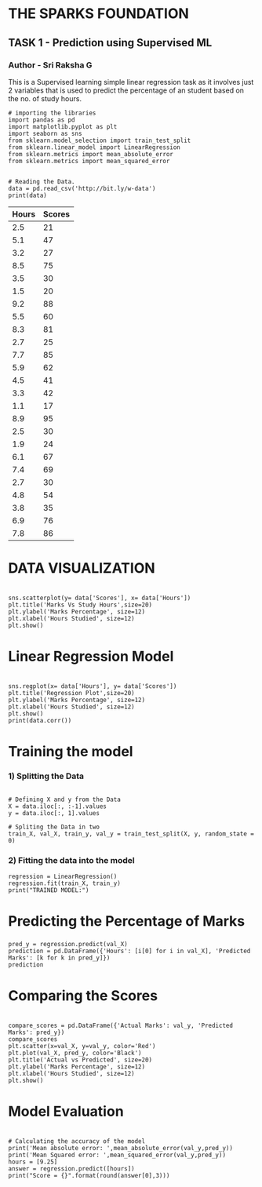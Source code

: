 # THE SPARKS FOUNDATION
## TASK 1 - Prediction using Supervised ML

### Author - Sri Raksha G

This is a Supervised learning simple linear regression task as it involves just 2 variables that is used to predict the percentage of an student based on the no. of study hours.

```
# importing the libraries
import pandas as pd
import matplotlib.pyplot as plt 
import seaborn as sns
from sklearn.model_selection import train_test_split
from sklearn.linear_model import LinearRegression
from sklearn.metrics import mean_absolute_error
from sklearn.metrics import mean_squared_error

```
```

# Reading the Data.
data = pd.read_csv('http://bit.ly/w-data')
print(data)

```

 Hours | Scores
  --------|--------
  2.5  |   21
  5.1  |   47
  3.2  |   27
  8.5  |   75
  3.5  |   30
  1.5  |   20
  9.2  |   88
  5.5  |   60
  8.3  |   81
  2.7  |   25
  7.7  |   85
  5.9  |   62
  4.5  |   41
  3.3  |   42
  1.1  |   17
  8.9  |   95
  2.5  |   30
  1.9  |   24
  6.1  |   67
  7.4  |   69
  2.7  |   30
  4.8  |   54
  3.8  |   35
  6.9  |   76
  7.8  |   86


# DATA VISUALIZATION
###
```

sns.scatterplot(y= data['Scores'], x= data['Hours'])
plt.title('Marks Vs Study Hours',size=20)
plt.ylabel('Marks Percentage', size=12)
plt.xlabel('Hours Studied', size=12)
plt.show()

```
# Linear Regression Model
###
```

sns.regplot(x= data['Hours'], y= data['Scores'])
plt.title('Regression Plot',size=20)
plt.ylabel('Marks Percentage', size=12)
plt.xlabel('Hours Studied', size=12)
plt.show()
print(data.corr())

```
# Training the model
### 1) Splitting the Data

```

# Defining X and y from the Data
X = data.iloc[:, :-1].values  
y = data.iloc[:, 1].values

# Spliting the Data in two
train_X, val_X, train_y, val_y = train_test_split(X, y, random_state = 0)

```
### 2) Fitting the data into the model
```
regression = LinearRegression()
regression.fit(train_X, train_y)
print("TRAINED MODEL:")

```
# Predicting the Percentage of Marks
###
```
pred_y = regression.predict(val_X)
prediction = pd.DataFrame({'Hours': [i[0] for i in val_X], 'Predicted Marks': [k for k in pred_y]})
prediction

```
# Comparing the Scores
###
```

compare_scores = pd.DataFrame({'Actual Marks': val_y, 'Predicted Marks': pred_y})
compare_scores
plt.scatter(x=val_X, y=val_y, color='Red')
plt.plot(val_X, pred_y, color='Black')
plt.title('Actual vs Predicted', size=20)
plt.ylabel('Marks Percentage', size=12)
plt.xlabel('Hours Studied', size=12)
plt.show()

```
# Model Evaluation
###

```

# Calculating the accuracy of the model
print('Mean absolute error: ',mean_absolute_error(val_y,pred_y))
print('Mean Squared error: ',mean_squared_error(val_y,pred_y))
hours = [9.25]
answer = regression.predict([hours])
print("Score = {}".format(round(answer[0],3)))

```
